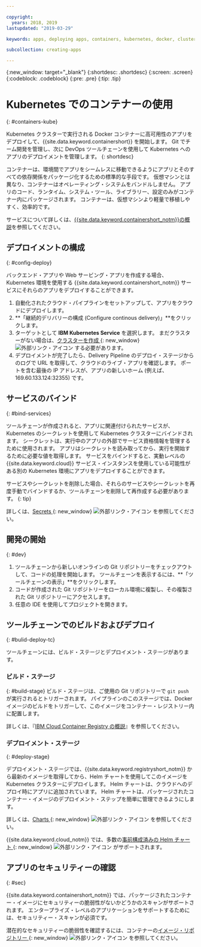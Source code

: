 ```yaml
---

copyright:
  years: 2018, 2019
lastupdated: "2019-03-29"

keywords: apps, deploying apps, containers, kubernetes, docker, clusters, devops toolchain, deployment, kube

subcollection: creating-apps

---
```

{:new_window: target="_blank"}
{:shortdesc: .shortdesc}
{:screen: .screen}
{:codeblock: .codeblock}
{:pre: .pre}
{:tip: .tip}

# Kubernetes でのコンテナーの使用
{: #containers-kube}

Kubernetes クラスターで実行される Docker コンテナーに高可用性のアプリをデプロイして、{{site.data.keyword.containershort}} を開始します。 Git でチーム開発を管理し、次に DevOps ツールチェーンを使用して Kubernetes へのアプリのデプロイメントを管理します。
{: shortdesc}

コンテナーは、環境間でアプリをシームレスに移動できるようにアプリとそのすべての依存関係をパッケージ化するための標準的な手段です。 仮想マシンとは異なり、コンテナーはオペレーティング・システムをバンドルしません。 アプリのコード、ランタイム、システム・ツール、ライブラリー、設定のみがコンテナー内にパッケージされます。 コンテナーは、仮想マシンより軽量で移植しやすく、効率的です。

サービスについて詳しくは、[{{site.data.keyword.containershort_notm}}の概説](/docs/containers?topic=containers-container_index)を参照してください。

## デプロイメントの構成
{: #config-deploy}

バックエンド・アプリや Web サービング・アプリを作成する場合、Kubernetes 環境を使用する {{site.data.keyword.containershort_notm}} サービスにそれらのアプリをデプロイすることができます。

1. 自動化されたクラウド・パイプラインをセットアップして、アプリをクラウドにデプロイします。
2. **「継続的デリバリーの構成 (Configure continous delivery)」**をクリックします。
3. ターゲットとして **IBM Kubernetes Service** を選択します。 まだクラスターがない場合は、[クラスターを作成 ](https://{DomainName}/kubernetes/catalog/cluster/create){: new_window} ![外部リンク・アイコン](../../icons/launch-glyph.svg "外部リンク・アイコン") する必要があります。
4. デプロイメントが完了したら、Delivery Pipeline のデプロイ・ステージからのログで URL を取得して、クラウドのライブ・アプリを確認します。 ポートを含む最後の IP アドレスが、アプリの新しいホーム (例えば、169.60.133.124:32355) です。

## サービスのバインド
{: #bind-services}

ツールチェーンが作成されると、アプリに関連付けられたサービスが、Kubernetes のシークレットを使用して Kubernetes クラスターにバインドされます。 シークレットは、実行中のアプリの外部でサービス資格情報を管理するために使用されます。 アプリはシークレットを読み取ってから、実行を開始するために必要な値を取得します。 サービスをバインドすると、実動レベルの {{site.data.keyword.cloud}} サービス・インスタンスを使用している可能性がある別の Kubernetes 環境にアプリをデプロイすることができます。

サービスやシークレットを削除した場合、それらのサービスやシークレットを再度手動でバインドするか、ツールチェーンを削除して再作成する必要があります。
{: tip}

詳しくは、[Secrets ](https://kubernetes.io/docs/concepts/configuration/secret/){: new_window} ![外部リンク・アイコン](../../icons/launch-glyph.svg "外部リンク・アイコン") を参照してください。

## 開発の開始
{: #dev}

1. ツールチェーンから新しいオンラインの Git リポジトリーをチェックアウトして、コードの処理を開始します。 ツールチェーンを表示するには、**「ツールチェーンの表示」**をクリックします。
2. コードが作成された Git リポジトリーをローカル環境に複製し、その複製された Git リポジトリーにアクセスします。
3. 任意の IDE を使用してプロジェクトを開きます。

## ツールチェーンでのビルドおよびデプロイ
{: #bulid-deploy-tc}

ツールチェーンには、ビルド・ステージとデプロイメント・ステージがあります。

### ビルド・ステージ
{: #build-stage}
ビルド・ステージは、ご使用の Git リポジトリーで `git push` が実行されるとトリガーされます。 パイプラインのこのステージでは、Docker イメージのビルドをトリガーして、このイメージをコンテナー・レジストリー内に配置します。

詳しくは、『[IBM Cloud Container Registry の概説](/docs/services/Registry?topic=registry-index)』を参照してください。

### デプロイメント・ステージ
{: #deploy-stage}

デプロイメント・ステージでは、{{site.data.keyword.registryshort_notm}} から最新のイメージを取得してから、Helm チャートを使用してこのイメージを Kubernetes クラスターにデプロイします。 Helm チャートは、クラウドへのデプロイ時にアプリに追加されています。 Helm チャートは、パッケージされたコンテナー・イメージのデプロイメント・ステップを簡単に管理できるようにします。

詳しくは、[Charts ](https://docs.helm.sh/developing_charts/){: new_window} ![外部リンク・アイコン](../../icons/launch-glyph.svg "外部リンク・アイコン") を参照してください。

{{site.data.keyword.cloud_notm}} では、多数の[事前構成済みの Helm チャート ](https://{DomainName}/kubernetes/solutions/helm-charts){: new_window} ![外部リンク・アイコン](../../icons/launch-glyph.svg "外部リンク・アイコン") がサポートされます。

## アプリのセキュリティーの確認
{: #sec}

{{site.data.keyword.containershort_notm}} では、パッケージされたコンテナー・イメージにセキュリティーの脆弱性がないかどうかのスキャンがサポートされます。 エンタープライズ・レベルのアプリケーションをサポートするためには、セキュリティー・スキャンが必須です。

潜在的なセキュリティーの脆弱性を確認するには、コンテナーの[イメージ・リポジトリー ](https://{DomainName}/kubernetes/registry/main/private){: new_window} ![外部リンク・アイコン](../../icons/launch-glyph.svg "外部リンク・アイコン") を参照してください。
